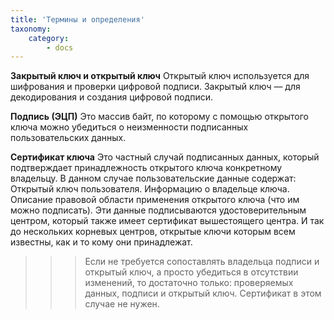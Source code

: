 ```yaml
---
title: 'Термины и определения'
taxonomy:
    category:
        - docs
---
```


**Закрытый ключ и открытый ключ**
Открытый ключ используется для шифрования и проверки цифровой подписи. Закрытый ключ — для декодирования и создания цифровой подписи.

**Подпись (ЭЦП)**
Это массив байт, по которому с помощью открытого ключа можно убедиться о неизменности подписанных пользовательских данных.

**Сертификат ключа**
Это частный случай подписанных данных, который подтверждает принадлежность открытого ключа конкретному владельцу. В данном случае пользовательские данные содержат:
Открытый ключ пользователя.
Информацию о владельце ключа.
Описание правовой области применения открытого ключа (что им можно подписать).
Эти данные подписываются удостоверительным центром, который также имеет сертификат вышестоящего центра. И так до нескольких корневых центров, открытые ключи которым всем известны, как и то кому они принадлежат.

>>> Если не требуется сопоставлять владельца подписи и открытый ключ, а просто убедиться в отсутствии изменений, то достаточно только: проверяемых данных, подписи и открытый ключ. Сертификат в этом случае не нужен.